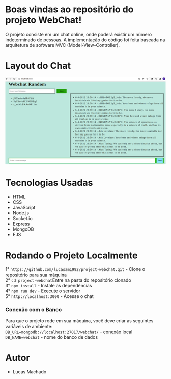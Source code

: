# Boas vindas ao repositório do projeto WebChat!

O projeto consiste em um chat online, onde poderá existir um número indeterminado de pessoas. A implementação do código foi feita baseada na arquitetura de software MVC (Model-View-Controller).

# Layout do Chat

![Layout Chat](layout_chat.png)

# Tecnologias Usadas

- HTML
- CSS
- JavaScript
- Node.js
- Socket.io
- Express
- MongoDB
- EJS

# Rodando o Projeto Localmente

1° `https://github.com/lucasam1992/project-webchat.git` - Clone o repositório para sua máquina <br />
2° `cd project-webchat`Entre na pasta do repositório clonado <br />
3° `npm install` - Instale as dependências <br />
4° `npm run dev` - Execute o servidor <br />
5° `http://localhost:3000` - Acesse o chat <br />

### Conexão com o Banco
 Para que o projeto rode em sua máquina, você deve criar as seguintes variáveis de ambiente: <br />
  `DB_URL=mongodb://localhost:27017/webchat/` - conexão local <br />
  `DB_NAME=webchat` - nome do banco de dados <br />

# Autor

- Lucas Machado
